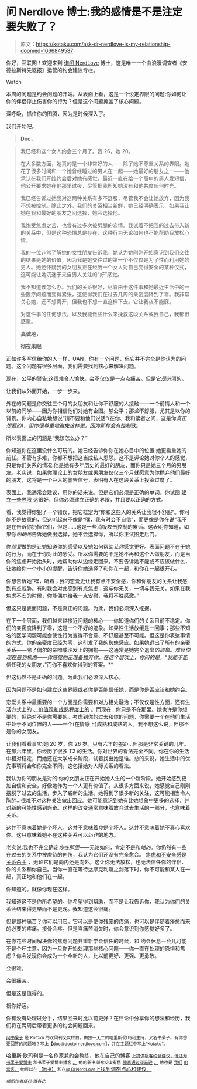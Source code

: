 # 问 Nerdlove 博士:我的感情是不是注定要失败了？

> 原文：<https://kotaku.com/ask-dr-nerdlove-is-my-relationship-doomed-1666849587>

你好，互联网！欢迎来到 [询问 NerdLove](http://kotaku.com/askdrnerdlove) 博士，这是唯一一个由浪漫调查者《安德拉斯特先驱报》运营的约会建议专栏。

Watch

本周的问题是约会问题的开端。从表面上看，这是一个设定界限的问题:你如何让你的伴侣停止伤害你的行为？但是这个问题掩盖了核心问题。

深呼吸，抓住你的图腾，因为是时候深入了。

我们开始吧。

> **Doc，**

> 我已经和这个女人约会三个月了。我 26，她 20。
> 
> 在大多数方面，她真的是一个非常好的人——除了她不尊重关系的界限。她花了很多时间和一个她曾经睡过的男人在一起——她最好的朋友之一——他承认在我们开始约会后对她有感觉，最近一直在给一个高中的男人发短信，他公开要求她在他那里过夜，尽管据我所知她没有和他共度任何时光。
> 
> 我已经告诉过她我对这两种关系有多不舒服，尽管我不会让她放弃，因为我不想被控制。除此之外，我们的关系相当新鲜，她已经明确表示，如果我让她在我和最好的朋友之间选择，她会选择他。
> 
> 我饱受焦虑之苦，也曾有过多次被劈腿的恋情。我试着不把我的过去带入新的关系中，但是这种恐惧总是存在，这种行为无论如何也不能帮助我放松心情。
> 
> 我的一位非常了解她的女性朋友告诉我，她认为她刚刚开始意识到我们交往的结果是她的价值，因为我是她交往过的第一个不仅仅是为了性而利用她的男人。她还怀疑我的女朋友正在经历一个女人对自己变得安全的某种仪式，这可能让她沉迷于来自男人关注的“好”感觉。
> 
> 我不知道该怎么办。我们的关系很好，尽管由于这件事和她最近生活中的一些医疗问题而变得紧张，这使得我们在过去几周的亲密度降到了零。我非常关心她，还不想离开，但我也不想一直这样下去。它让我夜不能寐。
> 
> 对这件事的任何想法，以及我能做些什么来挽救这段关系或我自己，我都很感激。
> 
> **真诚地，**
> 
> **彻夜未眠**

正如许多写信给你的人一样，UAN，你有一个问题，但它并不完全是你认为的问题。这个问题有很多层面，我们需要找到核心来解决问题。

现在，公平的警告:这很难令人愉快。会不仅仅是一点点痛苦。但是它*是*必须的。

让我们从外面开始，一步一步来。

外在的问题是你交往三个月的女朋友和让你不舒服的人接触——一个前情人和一个以前的同学——因为你相信他们对她有企图。够公平；那*会*不舒服，尤其是以你的背景。你内心自私地想说“请不要和他们说话”(在你、我和读者之间，这是你*真正想要的)，但你很尊重地避免这样做，因为那样会有控制欲。*

所以表面上的问题是“我该怎么办？”

你知道你在这里没什么可玩的。她已经告诉你你在她心目中的位置:她更看重她的前任。不管有多难，你都不想把这当成私人恩怨。这不是评论她对你个人的感觉，只是你们关系的情况:他是她有多年历史的最好的朋友，而你只是她三个月的男朋友。老实说，如果你理论上的女朋友或男朋友仅仅三个月就愿意为你抛弃他们最好的朋友，这将是一个巨大的警告信号，表明有人在这段关系上投资过度了。

表面上，我通常会建议，用你的话来说。但是它们必须是正确的单词。你试图 [建立一些界限](http://www.doctornerdlove.com/2013/03/boundaries-self-esteem-dating/) 这很好，但你必须建立正确的界限，并且要以正确的方式。

看，我觉得你犯了一个错误，把它框定为“你和这些人的关系让我很不舒服”。你可能不是故意的，但这听起来不像是“嘿，我有时会不自信”，而更像是你在说“我不是在告诉你扔掉它们，但是……这是一些消极攻击控制的废话。这表明你知道，如果你*明确地*告诉她做出选择，她不会选择你，所以你正试图走后门。

你*想要*做的是让她知道你的感受以及她如何帮助*让你*感觉更好。表面问题不在于她的行为，而在于你对此的感受。所以你需要的不是她不再和这个人做朋友，而是当你的焦虑开始抬头时，她帮助你从边缘走回来。不要告诉她不能或不应该做什么，让她给你一个小小的提醒，告诉你她选择了和你在一起，和你在一起很开心。

你想告诉她“嘿，听着；我的恋爱史让我有点不安全感，你和你朋友的关系让我感到有点威胁。有时我会对此感到有点焦虑；这与你无关，一切与我无关。如果在我焦虑不安的时候，你能偶尔给我一点安慰，我将不胜感激。”

但这只是表面问题，不是真正的问题。为此，我们必须深入挖掘。

在下一个层面，我们越来越接近问题的核心——你知道你们的关系目前不稳定。你们的亲密度降到了零，这是一个不好的迹象。如果性生活放缓是一回事；那些不知名的医学问题可能会使性行为变得不合意、不舒服甚至不可能。但这是你表达事情的方式，你的亲密度已经为零，这引发了我的蜘蛛感应。如果她退出了所有的亲密关系——除了偶尔的亲吻或沙发上的拥抱——这通常是她完全退出*的迹象。难怪你现在感到焦虑——你感觉她正准备抛弃你。在这个层次上，你问的是，“我能不能*信任我的女朋友，”而你不喜欢你得到的答案。**

但这仍然不是正确的问题。为此我们必须深入核心。

因为问题不是如何建立这些界限或者你是否能信任她，而是你是否应该和她约会。

恋爱关系中最重要的一个方面是你需要和对方相处融洽；不仅仅是性方面，还有生活方式上的 [、价值观和成熟程度上的](http://www.doctornerdlove.com/2013/10/what-to-look-for-in-a-woman/) 。而现在…你只是不在那里。她也许是你想要的，但绝对不是你需要的。考虑到你的过去和你的问题，你需要一个在他们生活中处于不同位置的人——一个(在情感上)成熟和成熟的人。我不想这么说，但那不是你的女朋友。

让我们看看事实:她 20 岁，你 26 岁。只有六年的差距…但那是非常关键的几年。在那六年里，你经历了很多 T2 的生活。你对世界的看法完全不同。你在你的生活中相对稳定，而她还在大学成长阶段，试着找出她是谁。总的来说，她生活中的优先事项将会和你完全不同。这包括她对人际关系的看法。

我认为你的朋友是对的:你的女朋友正在开始她人生的一个新阶段。她开始感到更加自信和安全，好像她作为一个人更有价值了。从很多方面来说，她感觉自己刚刚摆脱了过去的生活，步入了崭新的生活。她得到了很多新的关注，这可能相当令人陶醉…很难不对这种关注做出回应。她可能意识到她有比她想象中更多的选择，并对新的可能性感到兴奋。这样的改变通常意味着放弃过去生活的一部分，也意味着关系。

这并不意味着她是个坏人。这并不意味着*你*是个坏人。这并不意味着她不真心喜欢你。这只意味着她不在这种关系可以*运作*的地方。

老实说:我也不完全确定*你在那里*——无论如何，肯定不是和*她的*。你仍然有一些在过去的关系中被虐待的创伤，我认为它们还没有完全愈合。 [焦虑和不安全感是关系杀手](http://www.doctornerdlove.com/2012/11/problem-with-neediness/) ，无论它们是向内还是向外。这让你无法放松，也无法信任你的伴侣、你的关系和你自己。当你一直在等待达摩克利斯之剑落下时，你不可能和某人在一起，真正地和他们在一起。

你知道的。就像你现在这样。

我知道这不是你所希望的。你希望得到帮助，而不是让我告诉你，我认为你们的关系会结束得更早而不是更晚。我知道这会很痛。

但是那种痛苦？你可以用它。它可以是使你残废的疼痛，也可以是伴随着痊愈而来的必要的疼痛。接骨会疼。但是当痛苦消失时，你会意识到你感觉好多了。

在你花些时间解决你的焦虑问题并重新学会信任的时候，和 约会休息一会儿可能不是个坏主意。因为一旦你开始处理那些核心问题——你一直在处理的恐惧和焦虑？你会发现你会成为一个全新的人，比以前更好、更强、更勇敢。

会很难。

会很痛苦。

但是这是值得的。

祝你好运。

你有没有处理过分手，结果回来时比以前更好？在评论中分享你的想法和经历，我们将在两周后带着更多的约会问题回来。

[<small>问书呆子</small>](http://kotaku.com/askdrnerdlove) <small>是 *Kotaku* 的双周刊交友栏目，由独一无二的哈里斯·欧玛利主持，又名书呆子。有你想要回答的问题吗？写上</small>[<small>【doc@doctornerdlove.com】</small>](mailto:doc@doctornerdlove.com)<small>，并在主题栏中写上“Kotaku”。</small>

哈里斯·欧玛利是一名作家兼约会教练，他在自己的博客 [<small>上提供极客约会建议，他还为书呆子爱博士</small>](http://www.doctornerdlove.com/) <small>和书呆子爱博士播客</small> [<small>。</small>](https://kotaku.com/ask-dr-nerdlove-im-worried-my-girlfriend-doesnt-actu-1630640756) <small>他的新书*简化交友*有售</small> [<small>独家通过亚马逊</small>](http://bit.ly/simplifieddating) [<small>。</small>](http://kotaku.com/ask-dr-nerdlove-how-do-i-become-boyfriend-material-1553033898) <small>他也是</small> [<small>我们</small>](http://oneofus.net/) [<small>的常客。</small>](http://kotaku.com/ask-dr-nerdlove-i-cant-get-over-an-affair-with-my-mar-1573528327) <small>他可以在</small> [<small>【脸书】</small>](http://facebook.com/DrNerdLove) <small>和在</small>[<small>@ DrNerdLove</small>](http://twitter.com/DrNerdLove)[上找到调剂点心和建议。](http://kotaku.com/ask-dr-nerdlove-do-women-have-it-easier-in-dating-1596566465)

*<small>插图作者塔拉·雅各比</small>*